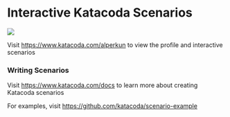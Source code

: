 # Interactive Katacoda Scenarios

[![](http://shields.katacoda.com/katacoda/alperkun/count.svg)](https://www.katacoda.com/alperkun "Get your profile on Katacoda.com")

Visit https://www.katacoda.com/alperkun to view the profile and interactive scenarios

### Writing Scenarios
Visit https://www.katacoda.com/docs to learn more about creating Katacoda scenarios

For examples, visit https://github.com/katacoda/scenario-example
